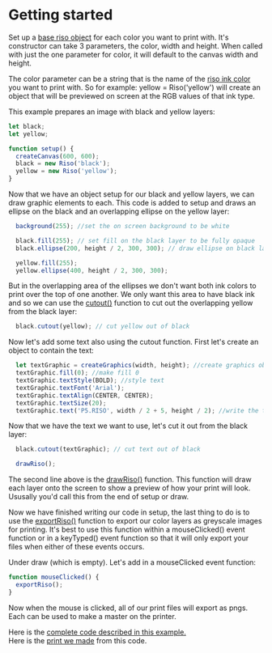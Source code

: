 # Getting started

Set up a [base riso object](https://antiboredom.github.io/p5.riso/#riso) for each color you want to print with.  It's constructor can take 3 parameters, the color, width and height. When called with just the one parameter for color, it will default to the canvas width and height.
  
The color parameter can be a string that is the name of the [riso ink color](http://stencil.wiki/colors) you want to print with. So for example: yellow = Riso('yellow') will create an object that will be previewed on screen at the RGB values of that ink type.  
    
This example prepares an image with black and yellow layers:  

```javascript
let black;
let yellow;

function setup() {
  createCanvas(600, 600);
  black = new Riso('black');
  yellow = new Riso('yellow');
}
```
  
Now that we have an object setup for our black and yellow layers, we can draw graphic elements to each. This code is added to setup and draws an ellipse on the black and an overlapping ellipse on the yellow layer:  

```javascript
  background(255); //set the on screen background to be white

  black.fill(255); // set fill on the black layer to be fully opaque
  black.ellipse(200, height / 2, 300, 300); // draw ellipse on black layer

  yellow.fill(255);
  yellow.ellipse(400, height / 2, 300, 300);
  ```

But in the overlapping area of the ellipses we don't want both ink colors to print over the top of one another. We only want this area to have black ink and so we can use the [cutout()](https://antiboredom.github.io/p5.riso/#cutout) function to cut out the overlapping yellow from the black layer:  

```javascript
  black.cutout(yellow); // cut yellow out of black
```

Now let's add some text also using the cutout function. First let's create an object to contain the text:   

```javascript
  let textGraphic = createGraphics(width, height); //create graphics object
  textGraphic.fill(0); //make fill 0
  textGraphic.textStyle(BOLD); //style text
  textGraphic.textFont('Arial');
  textGraphic.textAlign(CENTER, CENTER); 
  textGraphic.textSize(20); 
  textGraphic.text('P5.RISO', width / 2 + 5, height / 2); //write the test 'P5.RISO' to the object

```
Now that we have the text we want to use, let's cut it out from the black layer:  

```javascript
  black.cutout(textGraphic); // cut text out of black

  drawRiso();
```

The second line above is the [drawRiso()](https://antiboredom.github.io/p5.riso/#drawRiso) function. This function will draw each layer onto the screen to show a preview of how your print will look. Ususally you'd call this from the end of setup or draw.   
  
Now we have finished writing our code in setup, the last thing to do is to use the [exportRiso()](https://antiboredom.github.io/p5.riso/#expRiso) function to export our color layers as greyscale images for printing. It's best to use this function within a mouseClicked() event function or in a keyTyped() event function so that it will only export your files when either of these events occurs.   
  
Under draw (which is empty). Let's add in a mouseClicked event function:  


```javascript
function mouseClicked() {
  exportRiso();
}
```

Now when the mouse is clicked, all of our print files will export as pngs. Each can be used to make a master on the printer.  

Here is the [complete code described in this example.](https://editor.p5js.org/brain/sketches/GpuJH1Zur)  
Here is the [print we made](https://github.com/antiboredom/p5.riso/blob/master/docs/assets/cutout.jpg) from this code.  
